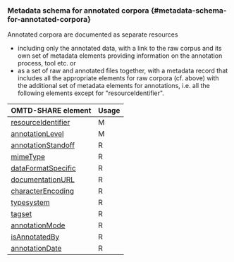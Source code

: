 ### Metadata schema for annotated corpora {#metadata-schema-for-annotated-corpora}

Annotated corpora are documented as separate resources

*   including only the annotated data, with a link to the raw corpus and its own set of metadata elements providing information on the annotation process, tool etc. or
*   as a set of raw and annotated files together, with a metadata record that includes all the appropriate elements for raw corpora (cf. above) with the additional set of metadata elements for annotations, i.e. all the following elements except for &quot;resourceIdentifier&quot;.

| OMTD-SHARE element | Usage |
| --- | --- |
| [resourceIdentifier](\corpora_identifier.md) | M |
| [annotationLevel](\annotations_annotationLevel.md) | M |
| [annotationStandoff](\annotations_annotationStandoff.md) | R |
| [mimeType](\annotations_mimeType.md) | R |
| [dataFormatSpecific](\annotations_dataFormatSpecific.md) | R |
| [documentationURL](\annotations_documentationURL.md) | R |
| [characterEncoding](\annotations_characterEncoding.md) | R |
| [typesystem](\annotations_typesystem.md) | R |
| [tagset](\annotations_tagset.md) | R |
| [annotationMode](\annotations_annotationMode.md) | R |
| [isAnnotatedBy](\annotations_isAnnotatedBy.md) | R |
| [annotationDate](\annotations_annotationDate.md) | R |




